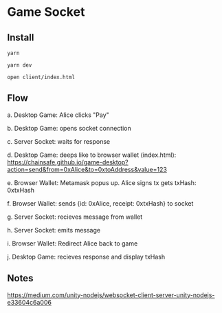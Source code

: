 # Game Socket

## Install

`yarn`

`yarn dev`

`open client/index.html`

## Flow

a. Desktop Game: Alice clicks "Pay"

b. Desktop Game: opens socket connection 

c. Server Socket: waits for response

d. Desktop Game: deeps like to browser wallet (index.html): https://chainsafe.github.io/game-desktop?action=send&from=0xAlice&to=0xtoAddress&value=123

e. Browser Wallet: Metamask popus up. Alice signs tx gets txHash: 0xtxHash

f. Browser Wallet: sends {id: 0xAlice, receipt: 0xtxHash} to socket

g. Server Socket: recieves message from wallet

h. Server Socket: emits message

i. Browser Wallet: Redirect Alice back to game

j. Desktop Game: recieves response and display txHash

## Notes

https://medium.com/unity-nodejs/websocket-client-server-unity-nodejs-e33604c6a006